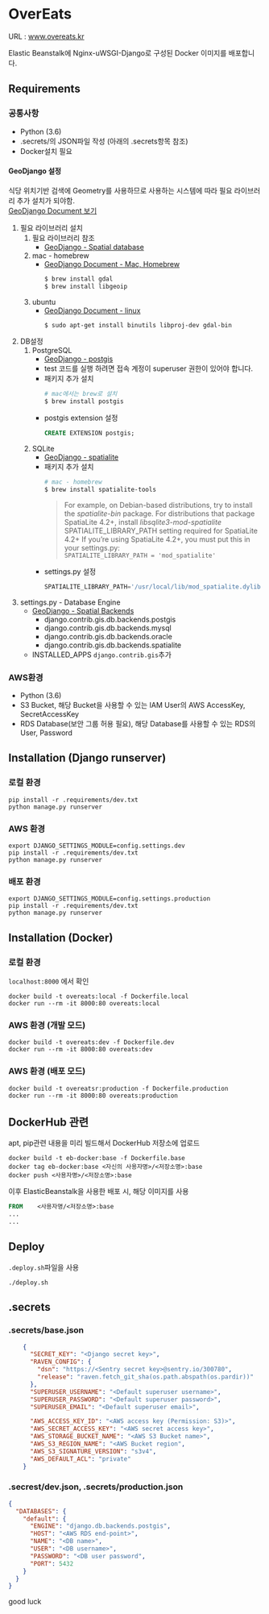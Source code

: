 
# OverEats

URL : www.overeats.kr

Elastic Beanstalk에 Nginx-uWSGI-Django로 구성된 Docker 이미지를 배포합니다.

## Requirements

### 공통사항

- Python (3.6)
- .secrets/의 JSON파일 작성 (아래의 .secrets항목 참조)
- Docker설치 필요

#### GeoDjango 설정
식당 위치기반 검색에 Geometry를 사용하므로 사용하는 시스템에 따라 필요 라이브러리 추가 설치가 되야함.  
[GeoDjango Document 보기](https://docs.djangoproject.com/en/2.0/ref/contrib/gis/install/#geodjango-installation)

1. 필요 라이브러리 설치
    1. 필요 라이브러리 참조
        - [GeoDjango - Spatial database](https://docs.djangoproject.com/en/2.0/ref/contrib/gis/install/#spatial-database)
    2. mac - homebrew
        - [GeoDjango Document - Mac, Homebrew](https://docs.djangoproject.com/en/2.0/ref/contrib/gis/install/#homebrew)
          ```bash
          $ brew install gdal
          $ brew install libgeoip
          ```
    3. ubuntu
        - [GeoDjango Document - linux](https://docs.djangoproject.com/en/2.0/ref/contrib/gis/install/geolibs/#installing-geospatial-libraries)
          ```bash
          $ sudo apt-get install binutils libproj-dev gdal-bin
          ```
2. DB설정
    1. PostgreSQL
        - [GeoDjango - postgis](https://docs.djangoproject.com/en/2.0/ref/contrib/gis/install/postgis/)
        - test 코드를 실행 하려면 접속 계정이 superuser 권한이 있어야 합니다. 
        - 패키지 추가 설치
          ```bash
          # mac에서는 brew로 설치
          $ brew install postgis
          ```
        - postgis extension 설정
          ```sql
          CREATE EXTENSION postgis;
          ```
    1. SQLite
        - [GeoDjango - spatialite](https://docs.djangoproject.com/en/2.0/ref/contrib/gis/install/spatialite/#installing-spatialite)
        - 패키지 추가 설치
          ```bash
          # mac - homebrew
          $ brew install spatialite-tools
          ```
          > For example, on Debian-based distributions, try to install the *spatialite-bin* package. For distributions that package SpatiaLite 4.2+, install *libsqlite3-mod-spatialite*
          SPATIALITE_LIBRARY_PATH setting required for SpatiaLite 4.2+
          If you’re using SpatiaLite 4.2+, you must put this in your settings.py:  
          ```SPATIALITE_LIBRARY_PATH = 'mod_spatialite'```
        - settings.py 설정 
          ```python
          SPATIALITE_LIBRARY_PATH='/usr/local/lib/mod_spatialite.dylib'
          ```
3. settings.py - Database Engine
    - [GeoDjango - Spatial Backends](https://docs.djangoproject.com/en/2.0/ref/contrib/gis/db-api/#geodjango-database-api)
      + django.contrib.gis.db.backends.postgis
      + django.contrib.gis.db.backends.mysql
      + django.contrib.gis.db.backends.oracle
      + django.contrib.gis.db.backends.spatialite
    - INSTALLED_APPS `django.contrib.gis`추가

### AWS환경

- Python (3.6)
- S3 Bucket, 해당 Bucket을 사용할 수 있는 IAM User의 AWS AccessKey, SecretAccessKey
- RDS Database(보안 그룹 허용 필요), 해당 Database를 사용할 수 있는 RDS의 User, Password

## Installation (Django runserver)

### 로컬 환경

```
pip install -r .requirements/dev.txt
python manage.py runserver
```

### AWS 환경

```
export DJANGO_SETTINGS_MODULE=config.settings.dev
pip install -r .requirements/dev.txt
python manage.py runserver
```

### 배포 환경

```
export DJANGO_SETTINGS_MODULE=config.settings.production
pip install -r .requirements/dev.txt
python manage.py runserver
```

## Installation (Docker)

### 로컬 환경

`localhost:8000` 에서 확인

```
docker build -t overeats:local -f Dockerfile.local
docker run --rm -it 8000:80 overeats:local
```

### AWS 환경 (개발 모드)

```
docker build -t overeats:dev -f Dockerfile.dev
docker run --rm -it 8000:80 overeats:dev
```

### AWS 환경 (배포 모드)

```
docker build -t overeatsr:production -f Dockerfile.production
docker run --rm -it 8000:80 overeats:production
```

## DockerHub 관련

apt, pip관련 내용을 미리 빌드해서 DockerHub 저장소에 업로드

```
docker build -t eb-docker:base -f Dockerfile.base
docker tag eb-docker:base <자신의 사용자명>/<저장소명>:base
docker push <사용자명>/<저장소명>:base
```

이후 ElasticBeanstalk을 사용한 배포 시, 해당 이미지를 사용

```dockerfile
FROM    <사용자명/<저장소명>:base
...
...
```

## Deploy

`.deploy.sh`파일을 사용

```
./deploy.sh
```

## .secrets

### .secrets/base.json

```json
    {
      "SECRET_KEY": "<Django secret key>",
      "RAVEN_CONFIG": {
        "dsn": "https://<Sentry secret key>@sentry.io/300780",
        "release": "raven.fetch_git_sha(os.path.abspath(os.pardir))"
      },
      "SUPERUSER_USERNAME": "<Default superuser username>",
      "SUPERUSER_PASSWORD": "<Default superuser password>",
      "SUPERUSER_EMAIL": "<Default superuser email>",

      "AWS_ACCESS_KEY_ID": "<AWS access key (Permission: S3)>",
      "AWS_SECRET_ACCESS_KEY": "<AWS secret access key>",
      "AWS_STORAGE_BUCKET_NAME": "<AWS S3 Bucket name>",
      "AWS_S3_REGION_NAME": "<AWS Bucket region",
      "AWS_S3_SIGNATURE_VERSION": "s3v4",
      "AWS_DEFAULT_ACL": "private"
    }
```

### .secrest/dev.json, .secrets/production.json

```json
{
  "DATABASES": {
    "default": {
      "ENGINE": "django.db.backends.postgis",
      "HOST": "<AWS RDS end-point>",
      "NAME": "<DB name>",
      "USER": "<DB username>",
      "PASSWORD": "<DB user password",
      "PORT": 5432
    }
  }
}
```

good luck